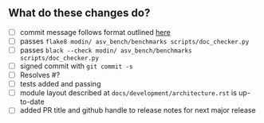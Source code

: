 <!--
Thank you for your contribution!
Please review the contributing docs: https://modin.readthedocs.io/en/latest/developer/contributing.html
if you have questions about contributing.
-->

## What do these changes do?

<!-- Please give a short brief about these changes. -->

- [ ] commit message follows format outlined [here](https://modin.readthedocs.io/en/latest/developer/contributing.html#commit-message-formatting)
- [ ] passes `flake8 modin/ asv_bench/benchmarks scripts/doc_checker.py`
- [ ] passes `black --check modin/ asv_bench/benchmarks scripts/doc_checker.py`
- [ ] signed commit with `git commit -s` <!-- you can amend your commit with a signature via `git commit -amend -s` -->
- [ ] Resolves #? <!-- issue must be created for each patch -->
- [ ] tests added and passing
- [ ] module layout described at `docs/development/architecture.rst` is up-to-date <!-- if you have added, renamed or removed files or directories please update the documentation accordingly -->
- [ ] added PR title and github handle to release notes for next major release
